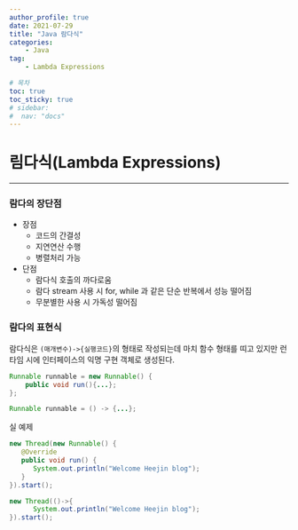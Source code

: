 ```yaml
---
author_profile: true
date: 2021-07-29
title: "Java 람다식"
categories: 
    - Java
tag: 
    - Lambda Expressions

# 목차
toc: true  
toc_sticky: true 
# sidebar:
#  nav: "docs"
---
```


# 림다식(Lambda Expressions)

---

### 람다의 장단점
- 장점
    - 코드의 간결성
    - 지연연산 수행
    - 병렬처리 가능
- 단점
    - 람다식 호출의 까다로움
    - 람다 stream 사용 시 for, while 과 같은 단순 반복에서 성능 떨어짐
    - 무분별한 사용 시 가독성 떨어짐


### 람다의 표현식

람다식은 `(매개변수)->{실행코드}`의 형태로 작성되는데 마치 함수 형태를 띠고 있지만 런타임 시에 인터페이스의 익명 구현 객체로 생성된다.

```java
Runnable runnable = new Runnable() {
    public void run(){...};
};
```
```java
Runnable runnable = () -> {...};
```
실 예제
```java
new Thread(new Runnable() {
   @Override
   public void run() { 
      System.out.println("Welcome Heejin blog"); 
   }
}).start();
```
```java
new Thread(()->{
      System.out.println("Welcome Heejin blog");
}).start();
```